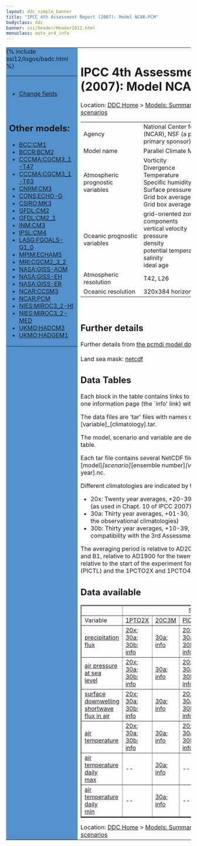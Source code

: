 ```yaml
---
layout: ddc_simple_banner
title: "IPCC 4th Assessment Report (2007): Model NCAR-PCM"
bodyclass: ddc
banner: ssi/header/Header2012.html
menuclass: auto_ar4_info
---
```



<table width="100%" border="0" cellspacing="0" cellpadding="0" style="border-collapse: collapse;">
<tr style="margin:0;padding:0;border:0;">
<td style="margin:0;padding:0;border:0;height:1pt;width:150pt;background:#5492CD;" valign="top" >

<div id="lh-col2" class="auto_ar4_info">
<table class="menumain" bgcolor="#5492CD" cellspacing="0" width="100%" border="0">
<tr><td>

<br/>
<ul><li><a href="model-NCAR-PCM-change.html">Change fields</a></li></ul><br/>

<h2> Other models:</h2>
<ul>
<li><a href="model-BCC-CM1.html">BCC:CM1</a></li>
<li><a href="model-BCCR-BCM2.html">BCCR:BCM2</a></li>
<li><a href="model-CCCMA-CGCM3_1-T47.html">CCCMA:CGCM3_1-T47</a></li>
<li><a href="model-CCCMA-CGCM3_1-T63.html">CCCMA:CGCM3_1-T63</a></li>
<li><a href="model-CNRM-CM3.html">CNRM:CM3</a></li>
<li><a href="model-CONS-ECHO-G.html">CONS:ECHO-G</a></li>
<li><a href="model-CSIRO-MK3.html">CSIRO:MK3</a></li>
<li><a href="model-GFDL-CM2.html">GFDL:CM2</a></li>
<li><a href="model-GFDL-CM2_1.html">GFDL:CM2_1</a></li>
<li><a href="model-INM-CM3.html">INM:CM3</a></li>
<li><a href="model-IPSL-CM4.html">IPSL:CM4</a></li>
<li><a href="model-LASG-FGOALS-G1_0.html">LASG:FGOALS-G1_0</a></li>
<li><a href="model-MPIM-ECHAM5.html">MPIM:ECHAM5</a></li>
<li><a href="model-MRI-CGCM2_3_2.html">MRI:CGCM2_3_2</a></li>
<li><a href="model-NASA-GISS-AOM.html">NASA:GISS-AOM</a></li>
<li><a href="model-NASA-GISS-EH.html">NASA:GISS-EH</a></li>
<li><a href="model-NASA-GISS-ER.html">NASA:GISS-ER</a></li>
<li><a href="model-NCAR-CCSM3.html">NCAR:CCSM3</a></li>
<li><a href="model-NCAR-PCM.html">NCAR:PCM</a></li>
<li><a href="model-NIES-MIROC3_2-HI.html">NIES:MIROC3_2-HI</a></li>
<li><a href="model-NIES-MIROC3_2-MED.html">NIES:MIROC3_2-MED</a></li>
<li><a href="model-UKMO-HADCM3.html">UKMO:HADCM3</a></li>
<li><a href="model-UKMO-HADGEM1.html">UKMO:HADGEM1</a></li>
</ul>

</td></tr> 
{% include ssi12/logos/badc.html %}
</table>
</div>
</td>
<td><h1>IPCC 4th Assessment Report (2007): Model NCAR-PCM</h1>

<!-- Breadcrumb1 -->
<div id="breadcrumb1" align="left">
Location: <a href="/index.html">DDC Home</a> > <a href="/sim/gcm_clim/">Models: Summary Data</a>
> <a href="/sim/gcm_clim/SRES_AR4/index.html">AR4 (2007): SRES scenarios</a>
</div>
<!-- End of Breadcrumb1 --><table class="meta-data-table">
<tr>
     <td class="meta-table-col1">Agency</td><td> National Center for Atmospheric Research (NCAR), NSF (a primary sponsor), DOE (a primary sponsor), NASA, and NOAA</td>
</tr>
<tr>
     <td class="meta-table-col1">Model name</td><td> Parallel Climate Model (PCM)</td>
</tr>
<tr>
     <td class="meta-table-col1">Atmospheric prognostic variables</td><td> Vorticity<br/>
 Divergence<br/>
 Temperature<br/>
 Specific humidity<br/>
 Surface pressure<br/>
 Grid box averaged liquid condensate amount<br/>
 Grid box averaged ice condensate amount</td>
</tr>
<tr>
     <td class="meta-table-col1">Oceanic prognostic variables</td><td> grid-oriented zonal and meridional velocity components<br/>
 vertical velocity<br/>
 pressure<br/>
 density<br/>
 potential temperature<br/>
 salinity<br/>
 ideal age</td>
</tr>
<tr>
     <td class="meta-table-col1">Atmospheric resolution</td><td> T42, L26</td>
</tr>
<tr>
     <td class="meta-table-col1">Oceanic resolution</td><td> 320x384 horizontal grid points, L40</td>
</tr>
</table>
<br/>
<h2>Further details</h2>
    Further details from <a href="http://www-pcmdi.llnl.gov/ipcc/model_documentation/ipcc_model_documentation.php">
          the pcmdi model documentation page</a>
<br/>
<br/>Land sea mask: <a href="/cgi-bin/downl/ar4_nc/sftlf/NCPCM_sftlf.nc">netcdf</a><br/>
<h2> Data Tables</h2>

Each block in the table contains links to one or more data files and
to one information page (the `info' link) with further information.
<p/>

The data files are 'tar' files with names of the form
[model]_[scenario]_[variable]_[climatology].tar.
<p/>

The model, scenario and variable are determined by the position in
the table.
<p/>

Each tar file contains several NetCDF files with names of the form:
[model]_[scenario]_[ensemble number]_[variable]_[start-year]-[end-year].nc.
<p/>

Different climatologies are indicated by the links within each table entry.
<ul>
<li>20x: Twenty year averages, +20-39, +46-65, +80-99, +180-199 (as used in Chapt. 10 of IPCC 2007)</li>
<li>30a: Thirty year averages, +01-30, +31-60, +61-90 (as used in the observational climatologies)</li>
<li>30b: Thirty year averages, +10-39, +40-69, +70-99 (for compatibility with the 3rd Assessment Report)</li>
</ul>
The averaging period is relative to AD2000 for SRES scenarios A1B, A2 and B1,
relative to AD1900 for the twentieth century run (20C3M) and relative to the
start of the experiment for the pre-industrial control (PICTL) and the
1PCTO2X and 1PCTO4X runs.
<p/>

<h2>Data available</h2>

<table class="data-table"  border="2">
<tr><td></td>
<td colspan="6" align="center">Scenario</td>
</tr>
<tr><td>Variable</td>
      <td><a href="scenario-1PTO2X.html">1PTO2X</a></td>
      <td><a href="scenario-20C3M.html">20C3M</a></td>
      <td><a href="scenario-PICTL.html">PICTL</a></td>
      <td><a href="scenario-SRA1B.html">SRA1B</a></td>
      <td><a href="scenario-SRA2.html">SRA2</a></td>
      <td><a href="scenario-1PTO4X.html">1PTO4X</a></td>
</tr>
<tr><td class="data-table-col1"><a href="var-precipitation_flux.html">precipitation flux</a></td>
      <td class="data-table-item">
      <a href="/cgi-bin/downl/ar4_nc/pr/NCPCM_1PTO2X_pr_oc20x.tar">20x</a>;
      <a href="/cgi-bin/downl/ar4_nc/pr/NCPCM_1PTO2X_pr_oc30a.tar">30a</a>;
      <a href="/cgi-bin/downl/ar4_nc/pr/NCPCM_1PTO2X_pr_oc30b.tar">30b</a>;
      <a href="/ar4/info/NCAR-PCM_1PTO2X_pr.html">info</a></td>
      <td class="data-table-item">
      <a href="/cgi-bin/downl/ar4_nc/pr/NCPCM_20C3M_pr_c30a.tar">30a</a>;
      <a href="/ar4/info/NCAR-PCM_20C3M_pr.html">info</a></td>
      <td class="data-table-item">
      <a href="/cgi-bin/downl/ar4_nc/pr/NCPCM_PICTL_pr_oc20x.tar">20x</a>;
      <a href="/cgi-bin/downl/ar4_nc/pr/NCPCM_PICTL_pr_oc30a.tar">30a</a>;
      <a href="/cgi-bin/downl/ar4_nc/pr/NCPCM_PICTL_pr_oc30b.tar">30b</a>;
      <a href="/ar4/info/NCAR-PCM_PICTL_pr.html">info</a></td>
      <td class="data-table-item">
      <a href="/cgi-bin/downl/ar4_nc/pr/NCPCM_SRA1B_pr_c20x.tar">20x</a>;
      <a href="/cgi-bin/downl/ar4_nc/pr/NCPCM_SRA1B_pr_c30b.tar">30b</a>;
      <a href="/ar4/info/NCAR-PCM_SRA1B_pr.html">info</a></td>
      <td class="data-table-item">
      <a href="/cgi-bin/downl/ar4_nc/pr/NCPCM_SRA2_pr_c20x.tar">20x</a>;
      <a href="/cgi-bin/downl/ar4_nc/pr/NCPCM_SRA2_pr_c30b.tar">30b</a>;
      <a href="/ar4/info/NCAR-PCM_SRA2_pr.html">info</a></td>
      <td class="data-table-empty">--</td>
</tr>
<tr><td class="data-table-col1"><a href="var-air_pressure_at_sea_level.html">air pressure at sea<br/> level</a></td>
      <td class="data-table-item">
      <a href="/cgi-bin/downl/ar4_nc/psl/NCPCM_1PTO2X_psl_oc20x.tar">20x</a>;
      <a href="/cgi-bin/downl/ar4_nc/psl/NCPCM_1PTO2X_psl_oc30a.tar">30a</a>;
      <a href="/cgi-bin/downl/ar4_nc/psl/NCPCM_1PTO2X_psl_oc30b.tar">30b</a>;
      <a href="/ar4/info/NCAR-PCM_1PTO2X_psl.html">info</a></td>
      <td class="data-table-item">
      <a href="/cgi-bin/downl/ar4_nc/psl/NCPCM_20C3M_psl_c30a.tar">30a</a>;
      <a href="/ar4/info/NCAR-PCM_20C3M_psl.html">info</a></td>
      <td class="data-table-item">
      <a href="/cgi-bin/downl/ar4_nc/psl/NCPCM_PICTL_psl_oc20x.tar">20x</a>;
      <a href="/cgi-bin/downl/ar4_nc/psl/NCPCM_PICTL_psl_oc30a.tar">30a</a>;
      <a href="/cgi-bin/downl/ar4_nc/psl/NCPCM_PICTL_psl_oc30b.tar">30b</a>;
      <a href="/ar4/info/NCAR-PCM_PICTL_psl.html">info</a></td>
      <td class="data-table-item">
      <a href="/cgi-bin/downl/ar4_nc/psl/NCPCM_SRA1B_psl_c20x.tar">20x</a>;
      <a href="/cgi-bin/downl/ar4_nc/psl/NCPCM_SRA1B_psl_c30b.tar">30b</a>;
      <a href="/ar4/info/NCAR-PCM_SRA1B_psl.html">info</a></td>
      <td class="data-table-item">
      <a href="/cgi-bin/downl/ar4_nc/psl/NCPCM_SRA2_psl_c20x.tar">20x</a>;
      <a href="/cgi-bin/downl/ar4_nc/psl/NCPCM_SRA2_psl_c30b.tar">30b</a>;
      <a href="/ar4/info/NCAR-PCM_SRA2_psl.html">info</a></td>
      <td class="data-table-item">
      <a href="/cgi-bin/downl/ar4_nc/psl/NCPCM_1PTO4X_psl_oc20x.tar">20x</a>;
      <a href="/cgi-bin/downl/ar4_nc/psl/NCPCM_1PTO4X_psl_oc30a.tar">30a</a>;
      <a href="/cgi-bin/downl/ar4_nc/psl/NCPCM_1PTO4X_psl_oc30b.tar">30b</a>;
      <a href="/ar4/info/NCAR-PCM_1PTO4X_psl.html">info</a></td>
</tr>
<tr><td class="data-table-col1"><a href="var-surface_downwelling_shortwave_flux_in_air.html">surface downwelling<br/> shortwave flux in air</a></td>
      <td class="data-table-item">
      <a href="/cgi-bin/downl/ar4_nc/rsds/NCPCM_1PTO2X_rsds_oc20x.tar">20x</a>;
      <a href="/cgi-bin/downl/ar4_nc/rsds/NCPCM_1PTO2X_rsds_oc30a.tar">30a</a>;
      <a href="/cgi-bin/downl/ar4_nc/rsds/NCPCM_1PTO2X_rsds_oc30b.tar">30b</a>;
      <a href="/ar4/info/NCAR-PCM_1PTO2X_rsds.html">info</a></td>
      <td class="data-table-item">
      <a href="/cgi-bin/downl/ar4_nc/rsds/NCPCM_20C3M_rsds_c30a.tar">30a</a>;
      <a href="/ar4/info/NCAR-PCM_20C3M_rsds.html">info</a></td>
      <td class="data-table-item">
      <a href="/cgi-bin/downl/ar4_nc/rsds/NCPCM_PICTL_rsds_oc20x.tar">20x</a>;
      <a href="/cgi-bin/downl/ar4_nc/rsds/NCPCM_PICTL_rsds_oc30a.tar">30a</a>;
      <a href="/cgi-bin/downl/ar4_nc/rsds/NCPCM_PICTL_rsds_oc30b.tar">30b</a>;
      <a href="/ar4/info/NCAR-PCM_PICTL_rsds.html">info</a></td>
      <td class="data-table-item">
      <a href="/cgi-bin/downl/ar4_nc/rsds/NCPCM_SRA1B_rsds_c20x.tar">20x</a>;
      <a href="/cgi-bin/downl/ar4_nc/rsds/NCPCM_SRA1B_rsds_c30b.tar">30b</a>;
      <a href="/ar4/info/NCAR-PCM_SRA1B_rsds.html">info</a></td>
      <td class="data-table-item">
      <a href="/cgi-bin/downl/ar4_nc/rsds/NCPCM_SRA2_rsds_c20x.tar">20x</a>;
      <a href="/cgi-bin/downl/ar4_nc/rsds/NCPCM_SRA2_rsds_c30b.tar">30b</a>;
      <a href="/ar4/info/NCAR-PCM_SRA2_rsds.html">info</a></td>
      <td class="data-table-item">
      <a href="/cgi-bin/downl/ar4_nc/rsds/NCPCM_1PTO4X_rsds_oc20x.tar">20x</a>;
      <a href="/cgi-bin/downl/ar4_nc/rsds/NCPCM_1PTO4X_rsds_oc30a.tar">30a</a>;
      <a href="/cgi-bin/downl/ar4_nc/rsds/NCPCM_1PTO4X_rsds_oc30b.tar">30b</a>;
      <a href="/ar4/info/NCAR-PCM_1PTO4X_rsds.html">info</a></td>
</tr>
<tr><td class="data-table-col1"><a href="var-air_temperature.html">air temperature</a></td>
      <td class="data-table-item">
      <a href="/cgi-bin/downl/ar4_nc/tas/NCPCM_1PTO2X_tas_oc20x.tar">20x</a>;
      <a href="/cgi-bin/downl/ar4_nc/tas/NCPCM_1PTO2X_tas_oc30a.tar">30a</a>;
      <a href="/cgi-bin/downl/ar4_nc/tas/NCPCM_1PTO2X_tas_oc30b.tar">30b</a>;
      <a href="/ar4/info/NCAR-PCM_1PTO2X_tas.html">info</a></td>
      <td class="data-table-item">
      <a href="/cgi-bin/downl/ar4_nc/tas/NCPCM_20C3M_tas_c30a.tar">30a</a>;
      <a href="/ar4/info/NCAR-PCM_20C3M_tas.html">info</a></td>
      <td class="data-table-item">
      <a href="/cgi-bin/downl/ar4_nc/tas/NCPCM_PICTL_tas_oc20x.tar">20x</a>;
      <a href="/cgi-bin/downl/ar4_nc/tas/NCPCM_PICTL_tas_oc30a.tar">30a</a>;
      <a href="/cgi-bin/downl/ar4_nc/tas/NCPCM_PICTL_tas_oc30b.tar">30b</a>;
      <a href="/ar4/info/NCAR-PCM_PICTL_tas.html">info</a></td>
      <td class="data-table-item">
      <a href="/cgi-bin/downl/ar4_nc/tas/NCPCM_SRA1B_tas_c20x.tar">20x</a>;
      <a href="/cgi-bin/downl/ar4_nc/tas/NCPCM_SRA1B_tas_c30b.tar">30b</a>;
      <a href="/ar4/info/NCAR-PCM_SRA1B_tas.html">info</a></td>
      <td class="data-table-item">
      <a href="/cgi-bin/downl/ar4_nc/tas/NCPCM_SRA2_tas_c20x.tar">20x</a>;
      <a href="/cgi-bin/downl/ar4_nc/tas/NCPCM_SRA2_tas_c30b.tar">30b</a>;
      <a href="/ar4/info/NCAR-PCM_SRA2_tas.html">info</a></td>
      <td class="data-table-item">
      <a href="/cgi-bin/downl/ar4_nc/tas/NCPCM_1PTO4X_tas_oc20x.tar">20x</a>;
      <a href="/cgi-bin/downl/ar4_nc/tas/NCPCM_1PTO4X_tas_oc30a.tar">30a</a>;
      <a href="/cgi-bin/downl/ar4_nc/tas/NCPCM_1PTO4X_tas_oc30b.tar">30b</a>;
      <a href="/ar4/info/NCAR-PCM_1PTO4X_tas.html">info</a></td>
</tr>
<tr><td class="data-table-col1"><a href="var-air_temperature_daily_max.html">air temperature daily<br/> max</a></td>
      <td class="data-table-empty">--</td>
      <td class="data-table-item">
      <a href="/cgi-bin/downl/ar4_nc/tasmax/NCPCM_20C3M_tasmax_c30a.tar">30a</a>;
      <a href="/ar4/info/NCAR-PCM_20C3M_tasmax.html">info</a></td>
      <td class="data-table-empty">--</td>
      <td class="data-table-empty">--</td>
      <td class="data-table-empty">--</td>
      <td class="data-table-empty">--</td>
</tr>
<tr><td class="data-table-col1"><a href="var-air_temperature_daily_min.html">air temperature daily<br/> min</a></td>
      <td class="data-table-empty">--</td>
      <td class="data-table-item">
      <a href="/cgi-bin/downl/ar4_nc/tasmin/NCPCM_20C3M_tasmin_c30a.tar">30a</a>;
      <a href="/ar4/info/NCAR-PCM_20C3M_tasmin.html">info</a></td>
      <td class="data-table-empty">--</td>
      <td class="data-table-empty">--</td>
      <td class="data-table-empty">--</td>
      <td class="data-table-empty">--</td>
</tr>
</table>
<!-- Breadcrumb2 -->
<div id="breadcrumb2" align="left">
Location: <a href="/index.html">DDC Home</a> > <a href="/sim/gcm_clim/">Models: Summary Data</a>
> <a href="/sim/gcm_clim/SRES_AR4/index.html">AR4 (2007): SRES scenarios</a>
</div>
<!-- End of Breadcrumb2 --></td></tr></table>
